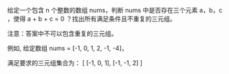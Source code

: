给定一个包含 n 个整数的数组&nbsp;nums，判断&nbsp;nums&nbsp;中是否存在三个元素 a，b，c ，使得&nbsp;a + b + c = 0 ？找出所有满足条件且不重复的三元组。

注意：答案中不可以包含重复的三元组。

例如, 给定数组 nums = [-1, 0, 1, 2, -1, -4]，

满足要求的三元组集合为：
[
  [-1, 0, 1],
  [-1, -1, 2]
]

